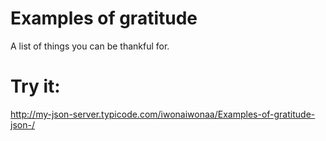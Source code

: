 # Examples of gratitude

A list of things you can be thankful for.

# Try it:
http://my-json-server.typicode.com/iwonaiwonaa/Examples-of-gratitude-json-/
